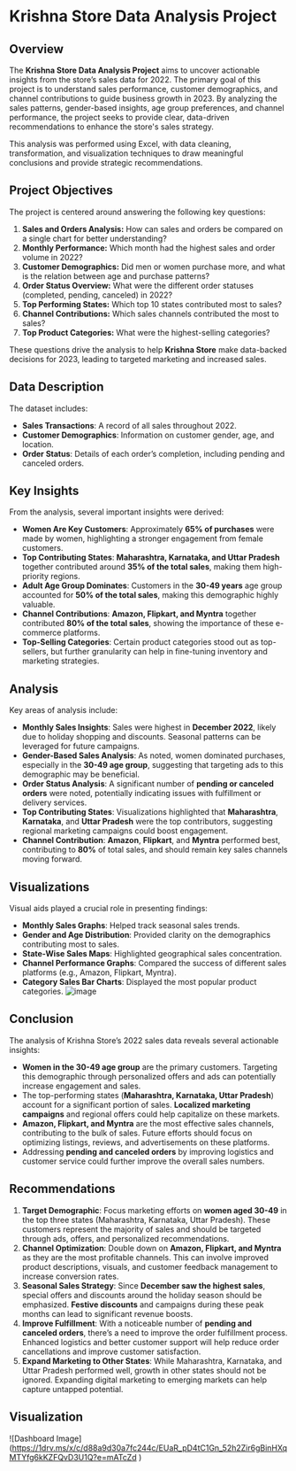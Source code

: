# Krishna Store Data Analysis Project

## Overview

The **Krishna Store Data Analysis Project** aims to uncover actionable insights from the store’s sales data for 2022. The primary goal of this project is to understand sales performance, customer demographics, and channel contributions to guide business growth in 2023. By analyzing the sales patterns, gender-based insights, age group preferences, and channel performance, the project seeks to provide clear, data-driven recommendations to enhance the store's sales strategy.

This analysis was performed using Excel, with data cleaning, transformation, and visualization techniques to draw meaningful conclusions and provide strategic recommendations.

## Project Objectives

The project is centered around answering the following key questions:

1. **Sales and Orders Analysis:** How can sales and orders be compared on a single chart for better understanding?
2. **Monthly Performance:** Which month had the highest sales and order volume in 2022?
3. **Customer Demographics:** Did men or women purchase more, and what is the relation between age and purchase patterns?
4. **Order Status Overview:** What were the different order statuses (completed, pending, canceled) in 2022?
5. **Top Performing States:** Which top 10 states contributed most to sales?
6. **Channel Contributions:** Which sales channels contributed the most to sales?
7. **Top Product Categories:** What were the highest-selling categories?
  
These questions drive the analysis to help **Krishna Store** make data-backed decisions for 2023, leading to targeted marketing and increased sales.

## Data Description

The dataset includes:

- **Sales Transactions**: A record of all sales throughout 2022.
- **Customer Demographics**: Information on customer gender, age, and location.
- **Order Status**: Details of each order’s completion, including pending and canceled orders.

## Key Insights

From the analysis, several important insights were derived:

- **Women Are Key Customers**: Approximately **65% of purchases** were made by women, highlighting a stronger engagement from female customers.
- **Top Contributing States**: **Maharashtra, Karnataka, and Uttar Pradesh** together contributed around **35% of the total sales**, making them high-priority regions.
- **Adult Age Group Dominates**: Customers in the **30-49 years** age group accounted for **50% of the total sales**, making this demographic highly valuable.
- **Channel Contributions**: **Amazon, Flipkart, and Myntra** together contributed **80% of the total sales**, showing the importance of these e-commerce platforms.
- **Top-Selling Categories**: Certain product categories stood out as top-sellers, but further granularity can help in fine-tuning inventory and marketing strategies.

## Analysis

Key areas of analysis include:

- **Monthly Sales Insights**: Sales were highest in **December 2022**, likely due to holiday shopping and discounts. Seasonal patterns can be leveraged for future campaigns.
- **Gender-Based Sales Analysis**: As noted, women dominated purchases, especially in the **30-49 age group**, suggesting that targeting ads to this demographic may be beneficial.
- **Order Status Analysis**: A significant number of **pending or canceled orders** were noted, potentially indicating issues with fulfillment or delivery services.
- **Top Contributing States**: Visualizations highlighted that **Maharashtra**, **Karnataka**, and **Uttar Pradesh** were the top contributors, suggesting regional marketing campaigns could boost engagement.
- **Channel Contribution**: **Amazon**, **Flipkart**, and **Myntra** performed best, contributing to **80%** of total sales, and should remain key sales channels moving forward.

## Visualizations

Visual aids played a crucial role in presenting findings:

- **Monthly Sales Graphs**: Helped track seasonal sales trends.
- **Gender and Age Distribution**: Provided clarity on the demographics contributing most to sales.
- **State-Wise Sales Maps**: Highlighted geographical sales concentration.
- **Channel Performance Graphs**: Compared the success of different sales platforms (e.g., Amazon, Flipkart, Myntra).
- **Category Sales Bar Charts**: Displayed the most popular product categories.
    ![image](https://github.com/user-attachments/assets/7902ffdf-14cc-4b89-b757-8b39444102fd)


## Conclusion

The analysis of Krishna Store’s 2022 sales data reveals several actionable insights:

- **Women in the 30-49 age group** are the primary customers. Targeting this demographic through personalized offers and ads can potentially increase engagement and sales.
- The top-performing states (**Maharashtra, Karnataka, Uttar Pradesh**) account for a significant portion of sales. **Localized marketing campaigns** and regional offers could help capitalize on these markets.
- **Amazon, Flipkart, and Myntra** are the most effective sales channels, contributing to the bulk of sales. Future efforts should focus on optimizing listings, reviews, and advertisements on these platforms.
- Addressing **pending and canceled orders** by improving logistics and customer service could further improve the overall sales numbers.

## Recommendations

1. **Target Demographic**: Focus marketing efforts on **women aged 30-49** in the top three states (Maharashtra, Karnataka, Uttar Pradesh). These customers represent the majority of sales and should be targeted through ads, offers, and personalized recommendations.
2. **Channel Optimization**: Double down on **Amazon, Flipkart, and Myntra** as they are the most profitable channels. This can involve improved product descriptions, visuals, and customer feedback management to increase conversion rates.
3. **Seasonal Sales Strategy**: Since **December saw the highest sales**, special offers and discounts around the holiday season should be emphasized. **Festive discounts** and campaigns during these peak months can lead to significant revenue boosts.
4. **Improve Fulfillment**: With a noticeable number of **pending and canceled orders**, there’s a need to improve the order fulfillment process. Enhanced logistics and better customer support will help reduce order cancellations and improve customer satisfaction.
5. **Expand Marketing to Other States**: While Maharashtra, Karnataka, and Uttar Pradesh performed well, growth in other states should not be ignored. Expanding digital marketing to emerging markets can help capture untapped potential.

## Visualization
![Dashboard Image] (https://1drv.ms/x/c/d88a9d30a7fc244c/EUaR_pD4tC1Gn_52h2Zir6gBinHXqMTYfg6kKZFQvD3U1Q?e=mATcZd )

